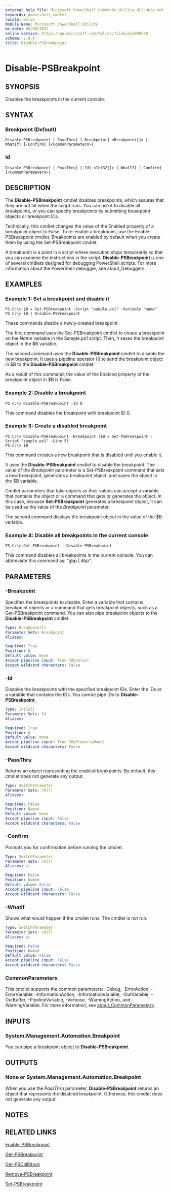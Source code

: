 ```yaml
---
external help file: Microsoft.PowerShell.Commands.Utility.dll-Help.xml
keywords: powershell,cmdlet
locale: en-us
Module Name: Microsoft.PowerShell.Utility
ms.date: 06/09/2017
online version: https://go.microsoft.com/fwlink/?linkid=2096520
schema: 2.0.0
title: Disable-PSBreakpoint
---
```

# Disable-PSBreakpoint

## SYNOPSIS
Disables the breakpoints in the current console.

## SYNTAX

### Breakpoint (Default)

```
Disable-PSBreakpoint [-PassThru] [-Breakpoint] <Breakpoint[]> [-WhatIf] [-Confirm] [<CommonParameters>]
```

### Id

```
Disable-PSBreakpoint [-PassThru] [-Id] <Int32[]> [-WhatIf] [-Confirm] [<CommonParameters>]
```

## DESCRIPTION

The **Disable-PSBreakpoint** cmdlet disables breakpoints, which assures that they are not hit when the script runs.
You can use it to disable all breakpoints, or you can specify breakpoints by submitting breakpoint objects or breakpoint IDs.

Technically, this cmdlet changes the value of the Enabled property of a breakpoint object to False.
To re-enable a breakpoint, use the Enable-PSBreakpoint cmdlet.
Breakpoints are enabled by default when you create them by using the Set-PSBreakpoint cmdlet.

A breakpoint is a point in a script where execution stops temporarily so that you can examine the instructions in the script.
**Disable-PSBreakpoint** is one of several cmdlets designed for debugging PowerShell scripts.
For more information about the PowerShell debugger, see about_Debuggers.

## EXAMPLES

### Example 1: Set a breakpoint and disable it

```
PS C:\> $B = Set-PSBreakpoint -Script "sample.ps1" -Variable "name"
PS C:\> $B | Disable-PSBreakpoint
```

These commands disable a newly-created breakpoint.

The first command uses the Set-PSBreakpoint cmdlet to create a breakpoint on the *Name* variable in the Sample.ps1 script.
Then, it saves the breakpoint object in the $B variable.

The second command uses the **Disable-PSBreakpoint** cmdlet to disable the new breakpoint.
It uses a pipeline operator (|) to send the breakpoint object in $B to the **Disable-PSBreakpoint** cmdlet.

As a result of this command, the value of the Enabled property of the breakpoint object in $B is False.

### Example 2: Disable a breakpoint

```
PS C:\> Disable-PSBreakpoint -Id 0
```

This command disables the breakpoint with breakpoint ID 0.

### Example 3: Create a disabled breakpoint

```
PS C:\> Disable-PSBreakpoint -Breakpoint ($B = Set-PSBreakpoint -Script "sample.ps1" -Line 5)
PS C:\> $B
```

This command creates a new breakpoint that is disabled until you enable it.

It uses the **Disable-PSBreakpoint** cmdlet to disable the breakpoint.
The value of the *Breakpoint* parameter is a Set-PSBreakpoint command that sets a new breakpoint, generates a breakpoint object, and saves the object in the $B variable.

Cmdlet parameters that take objects as their values can accept a variable that contains the object or a command that gets or generates the object.
In this case, because **Set-PSBreakpoint** generates a breakpoint object, it can be used as the value of the *Breakpoint* parameter.

The second command displays the breakpoint object in the value of the $B variable.

### Example 4: Disable all breakpoints in the current console

```
PS C:\> Get-PSBreakpoint | Disable-PSBreakpoint
```

This command disables all breakpoints in the current console.
You can abbreviate this command as: "gbp | dbp".

## PARAMETERS

### -Breakpoint

Specifies the breakpoints to disable.
Enter a variable that contains breakpoint objects or a command that gets breakpoint objects, such as a Get-PSBreakpoint command.
You can also pipe breakpoint objects to the **Disable-PSBreakpoint** cmdlet.

```yaml
Type: Breakpoint[]
Parameter Sets: Breakpoint
Aliases:

Required: True
Position: 0
Default value: None
Accept pipeline input: True (ByValue)
Accept wildcard characters: False
```

### -Id

Disables the breakpoints with the specified breakpoint IDs.
Enter the IDs or a variable that contains the IDs.
You cannot pipe IDs to **Disable-PSBreakpoint**.

```yaml
Type: Int32[]
Parameter Sets: Id
Aliases:

Required: True
Position: 0
Default value: None
Accept pipeline input: True (ByPropertyName)
Accept wildcard characters: False
```

### -PassThru

Returns an object representing the enabled breakpoints.
By default, this cmdlet does not generate any output.

```yaml
Type: SwitchParameter
Parameter Sets: (All)
Aliases:

Required: False
Position: Named
Default value: None
Accept pipeline input: False
Accept wildcard characters: False
```

### -Confirm

Prompts you for confirmation before running the cmdlet.

```yaml
Type: SwitchParameter
Parameter Sets: (All)
Aliases: cf

Required: False
Position: Named
Default value: False
Accept pipeline input: False
Accept wildcard characters: False
```

### -WhatIf

Shows what would happen if the cmdlet runs.
The cmdlet is not run.

```yaml
Type: SwitchParameter
Parameter Sets: (All)
Aliases: wi

Required: False
Position: Named
Default value: False
Accept pipeline input: False
Accept wildcard characters: False
```

### CommonParameters

This cmdlet supports the common parameters: -Debug, -ErrorAction, -ErrorVariable, -InformationAction, -InformationVariable, -OutVariable, -OutBuffer, -PipelineVariable, -Verbose, -WarningAction, and -WarningVariable. For more information, see [about_CommonParameters](https://go.microsoft.com/fwlink/?LinkID=113216).

## INPUTS

### System.Management.Automation.Breakpoint

You can pipe a breakpoint object to **Disable-PSBreakpoint**.

## OUTPUTS

### None or System.Management.Automation.Breakpoint

When you use the *PassThru* parameter, **Disable-PSBreakpoint** returns an object that represents the disabled breakpoint.
Otherwise, this cmdlet does not generate any output.

## NOTES

## RELATED LINKS

[Enable-PSBreakpoint](Enable-PSBreakpoint.md)

[Get-PSBreakpoint](Get-PSBreakpoint.md)

[Get-PSCallStack](Get-PSCallStack.md)

[Remove-PSBreakpoint](Remove-PSBreakpoint.md)

[Set-PSBreakpoint](Set-PSBreakpoint.md)



